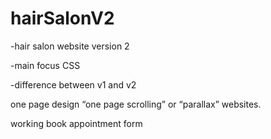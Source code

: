 # hairSalonV2

-hair salon website version 2

-main focus CSS

-difference between v1 and v2

one page design “one page scrolling” or “parallax” websites.

working book appointment form
